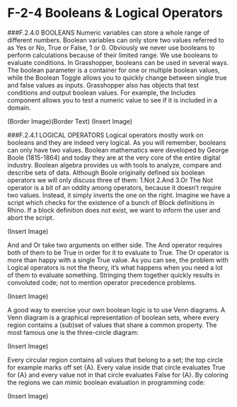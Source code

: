 # F-2-4 Booleans & Logical Operators

###F.2.4.0 BOOLEANS
Numeric variables can store a whole range of different numbers. Boolean
variables can only store two values referred to as Yes or No, True or False, 1 or
0. Obviously we never use booleans to perform calculations because of their
limited range. We use booleans to evaluate conditions.
In Grasshopper, booleans can be used in several ways. The boolean parameter is
a container for one or multiple boolean values, while the Boolean Toggle allows
you to quickly change between single true and false values as inputs.
Grasshopper also has objects that test conditions and output boolean values. For
example, the Includes component allows you to test a numeric value to see if it is
included in a domain.

(Border Image)(Border Text)
(Insert Image) 

###F.2.4.1 LOGICAL OPERATORS
Logical operators mostly work on booleans and they are indeed very logical. As
you will remember, booleans can only have two values. Boolean mathematics
were developed by George Boole (1815-1864) and today they are at the very
core of the entire digital industry. Boolean algebra provides us with tools to
analyze, compare and describe sets of data. Although Boole originally defined six
boolean operators we will only discuss three of them:
1.Not
2.And
3.Or
The Not operator is a bit of an oddity among operators, because it doesn’t
require two values. Instead, it simply inverts the one on the right. Imagine we
have a script which checks for the existence of a bunch of Block definitions in
Rhino. If a block definition does not exist, we want to inform the user and abort
the script.

(Insert Image) 

And and Or take two arguments on either side. The And operator requires both
of them to be True in order for it to evaluate to True. The Or operator is more
than happy with a single True value.
As you can see, the problem with Logical operators is not the theory, it’s what
happens when you need a lot of them to evaluate something. Stringing them
together quickly results in convoluted code; not to mention operator precedence
problems.

(Insert Image) 

A good way to exercise your own boolean logic is to use Venn diagrams. A Venn
diagram is a graphical representation of boolean sets, where every region
contains a (sub)set of values that share a common property. The most famous
one is the three-circle diagram:

(Insert Image) 

Every circular region contains all values that belong to a set; the top circle for
example marks off set {A}. Every value inside that circle evaluates True for {A}
and every value not in that circle evaluates False for {A}. By coloring the regions
we can mimic boolean evaluation in programming code:

(Insert Image) 
